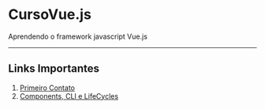 # CursoVue.js
 Aprendendo o framework javascript Vue.js
- - -
## Links Importantes
1. [Primeiro Contato](https://github.com/uEriic/CursoVue.js/tree/main/1-inst-vue)
2. [Components, CLI e LifeCycles](https://github.com/uEriic/CursoVue.js/tree/main/2-projeto-vue)